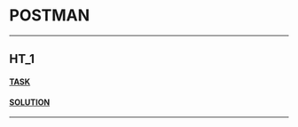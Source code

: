 # POSTMAN
___
## HT_1

#### [TASK](https://github.com/chelovechek159/POSTMAN/blob/main/HT_1.md)
  
#### [SOLUTION](https://github.com/chelovechek159/POSTMAN/blob/main/FirstHomeTaskPM.json)

___
